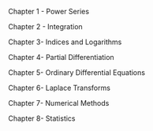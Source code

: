 Chapter 1 - Power Series

Chapter 2 - Integration

Chapter 3- Indices and Logarithms

Chapter 4- Partial Differentiation

Chapter 5- Ordinary Differential Equations

Chapter 6- Laplace Transforms

Chapter 7- Numerical Methods

Chapter 8- Statistics
